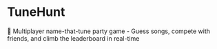 # TuneHunt
🎵 Multiplayer name-that-tune party game - Guess songs, compete with friends, and climb the leaderboard in real-time
